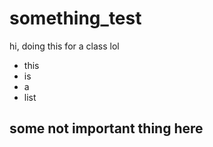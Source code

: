 # something_test

hi, doing this for a class lol
* this
* is
* a
* list

## some not important thing here
